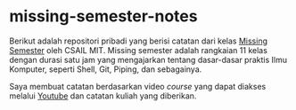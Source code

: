 # missing-semester-notes
Berikut adalah repositori pribadi yang berisi catatan dari kelas [Missing Semester](https://missing.csail.mit.edu/ "Missing Semester") oleh CSAIL MIT. Missing semester adalah rangkaian 11 kelas dengan durasi satu jam yang mengajarkan tentang dasar-dasar praktis Ilmu Komputer, seperti Shell, Git, Piping, dan sebagainya.

Saya membuat catatan berdasarkan video *course* yang dapat diakses melalui [Youtube](https://www.youtube.com/playlist?list=PLyzOVJj3bHQuloKGG59rS43e29ro7I57J "Youtube") dan catatan kuliah yang diberikan.
